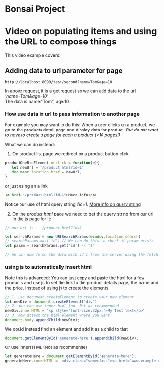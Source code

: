 # Bonsai Project





# Video on populating items and using the URL to compose things
This video example covers:

## Adding data to url parameter for page 
```
http://localhost:8099/test/second?name=Tom&age=10
```
In above request, it is a get request so we can add data to the url _'name=Tom&age=10'_  
The data is name:"Tom", age:10


### How use data in url to pass information to another page
For example you may want to do this: When a user clicks on a product, we go to the products detail page and display data for product. 
*But do not want to have to create a page for each a product (>10 pages!)*

What we can do instead:
1. On product list page we redirect on a product button click
```js
productOneBtnElement.onclick = function(e){
   let newUrl = "/product.html?id=1"
   document.location.href = newUrl;
}
```
or just using an a link
```html
<a href="/product.html?id=1">More info</a>
```
Notice our use of html query string *?id=1*. [More info on query string](https://en.wikipedia.org/wiki/Query_string)

2. On the *product.html* page we need to get the query string from our url  
In the js page for it:
```js
// our url is .../product.html?id=1

let searchParams = new URLSearchParams(window.location.search)
// searchParams.has('id') // We can do this to check if param exists
let param = searchParams.get('id') // "1"

// We can now fetch the data with id 1 from the server using the fetch api or axios
```



### using js to automatically insert html 
Note this is advanced: You can just copy and paste the html for a few products and use js to set the link to the product details page, the  name and the price. Instead of using js to create the elements


```js
// 1. Use document.createElement to create your new element
let newDiv = document.createElement('div')
// 2. You can use inner html too. Not as recommended
newDiv.innerHTML = "<p style='font-size:32px;'>My Test text</p>"
// 3. Now attach the html element where you want
document.body.appendChild(newDiv);
```

We could instead find an element and add it as a child to that
```js
document.getElementById('generate-here').appendChild(newDiv);
```
Or use innerHTML (Not as recommende)
```js
let generateHere = document.getElementById("generate-here");
generateHere.innerHTML = '<div class="someclass"><a href="www.example.com"><p>some text</p></a></div>';
```

